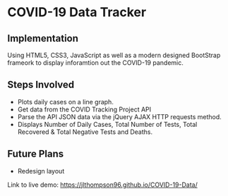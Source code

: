 # COVID-19 Data Tracker
## Implementation
Using HTML5, CSS3, JavaScript as well as a modern designed BootStrap frameork to display inforamtion out the COVID-19 pandemic.

## Steps Involved
* Plots daily cases on a line graph.
* Get data from the COVID Tracking Project API
* Parse the API JSON data via the jQuery AJAX HTTP requests method.
* Displays Number of Daily Cases, Total Number of Tests, Total Recovered & Total Negative Tests and Deaths.

## Future Plans
* Redesign layout

Link to live demo: https://jlthompson96.github.io/COVID-19-Data/
